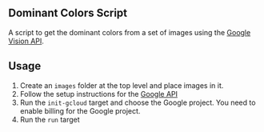 ## Dominant Colors Script

A script to get the dominant colors from a set of images using the [Google Vision API](https://cloud.google.com/vision/docs/detecting-properties).

## Usage

1) Create an `images` folder at the top level and place images in it. 
2) Follow the setup instructions for the [Google API](https://cloud.google.com/sdk/docs/install)
3) Run the `init-gcloud` target and choose the Google project. You need to enable billing for the Google project. 
4) Run the `run` target